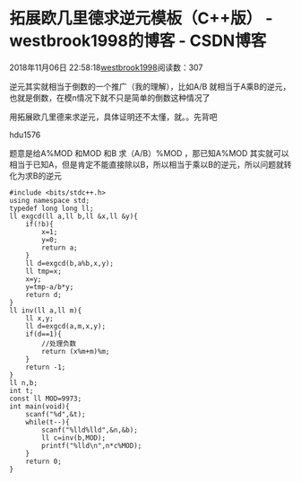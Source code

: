 # 拓展欧几里德求逆元模板（C++版） - westbrook1998的博客 - CSDN博客





2018年11月06日 22:58:18[westbrook1998](https://me.csdn.net/westbrook1998)阅读数：307








逆元其实就相当于倒数的一个推广（我的理解），比如A/B 就相当于A乘B的逆元，也就是倒数，在模n情况下就不只是简单的倒数这种情况了

用拓展欧几里德来求逆元，具体证明还不太懂，就。。先背吧

hdu1576

题意是给A%MOD 和MOD 和B 求（A/B）%MOD ，那已知A%MOD 其实就可以相当于已知A，但是肯定不能直接除以B，所以相当于乘以B的逆元，所以问题就转化为求B的逆元

```
#include <bits/stdc++.h>
using namespace std;
typedef long long ll;
ll exgcd(ll a,ll b,ll &x,ll &y){
    if(!b){
        x=1;
        y=0;
        return a;
    }
    ll d=exgcd(b,a%b,x,y);
    ll tmp=x;
    x=y;
    y=tmp-a/b*y;
    return d;
}
ll inv(ll a,ll m){
    ll x,y;
    ll d=exgcd(a,m,x,y);
    if(d==1){
        //处理负数
        return (x%m+m)%m;
    }
    return -1;
}
ll n,b;
int t;
const ll MOD=9973;
int main(void){
    scanf("%d",&t);
    while(t--){
        scanf("%lld%lld",&n,&b);
        ll c=inv(b,MOD);
        printf("%lld\n",n*c%MOD);
    }
    return 0;
}
```



